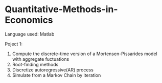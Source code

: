 # Quantitative-Methods-in-Economics

Language used: Matlab

Poject 1: 
  1. Compute the discrete-time version of a Mortensen-Pissarides model with aggregate fuctuations
  2. Root-finding methods
  3. Discretize autoregressive(AR) process  
  4. Simulate from a Markov Chain by iteration
